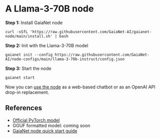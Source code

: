 # A Llama-3-70B node

**Step 1:** Install GaiaNet node

```
curl -sSfL 'https://raw.githubusercontent.com/GaiaNet-AI/gaianet-node/main/install.sh' | bash
```

**Step 2:** Init with the Llama-3-70B model

```
gaianet init --config https://raw.githubusercontent.com/GaiaNet-AI/node-configs/main/llama-3-70b-instruct/config.json
```

**Step 3:** Start the node

```
gaianet start
```

Now you can [use the node](https://docs.gaianet.ai/user-guide/mynode) as a web-based chatbot or as an OpenAI API drop-in replacement.

## References

* [Official PyTorch model](https://huggingface.co/meta-llama/Meta-Llama-3-70B)
* GGUF formatted model: coming soon
* [GaiaNet node quick start guide](https://docs.gaianet.ai/node-guide/quick-start)
